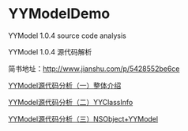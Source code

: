 # YYModelDemo
YYModel 1.0.4 source code analysis

YYModel 1.0.4 源代码解析

简书地址：http://www.jianshu.com/p/5428552be6ce

[YYModel源代码分析（一）整体介绍](https://github.com/game3108/BlogDemo/blob/master/YYModelDemo/YYModel%E6%BA%90%E4%BB%A3%E7%A0%81%E5%88%86%E6%9E%90%EF%BC%88%E4%B8%80%EF%BC%89%E6%95%B4%E4%BD%93%E4%BB%8B%E7%BB%8D.md)

[YYModel源代码分析（二）YYClassInfo](https://github.com/game3108/BlogDemo/blob/master/YYModelDemo/YYModel%E6%BA%90%E4%BB%A3%E7%A0%81%E5%88%86%E6%9E%90%EF%BC%88%E4%BA%8C%EF%BC%89YYClassInfo.md)

[YYModel源代码分析（三）NSObject+YYModel](https://github.com/game3108/BlogDemo/blob/master/YYModelDemo/YYModel%E6%BA%90%E4%BB%A3%E7%A0%81%E5%88%86%E6%9E%90%EF%BC%88%E4%B8%89%EF%BC%89NSObject%2BYYModel.md)
